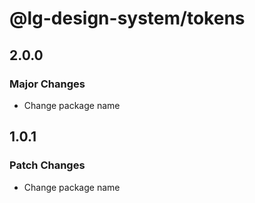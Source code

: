 # @lg-design-system/tokens

## 2.0.0

### Major Changes

- Change package name

## 1.0.1

### Patch Changes

- Change package name
